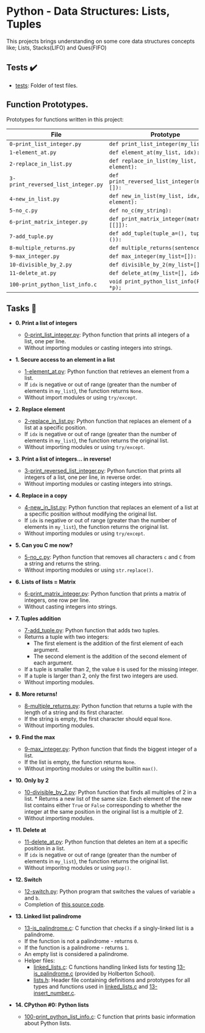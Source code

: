 # Python - Data Structures: Lists, Tuples

This projects brings understanding on some core data structures concepts like; Lists, Stacks(LIFO) and Ques(FIFO)

## Tests :heavy_check_mark:

* [tests](./tests): Folder of test files.

## Function Prototypes.

Prototypes for functions written in this project:

| File                               | Prototype                                      |
| ---------------------------------- | ---------------------------------------------- |
| `0-print_list_integer.py`          | `def print_list_integer(my_list=[]):`          |
| `1-element_at.py`                  | `def element_at(my_list, idx):`                |
| `2-replace_in_list.py`             | `def replace_in_list(my_list, idx, element):`  |
| `3-print_reversed_list_integer.py` | `def print_reversed_list_integer(my_list=[]):` |
| `4-new_in_list.py`                 | `def new_in_list(my_list, idx, element):`      |
| `5-no_c.py`                        | `def no_c(my_string):`                         |
| `6-print_matrix_integer.py`        | `def print_matrix_integer(matrix=[[]]):`       |
| `7-add_tuple.py`                   | `def add_tuple(tuple_a=(), tuple_b=()):`       |
| `8-multiple_returns.py`            | `def multiple_returns(sentence):`              |
| `9-max_integer.py`                 | `def max_integer(my_list=[]):`                 |
| `10-divisible_by_2.py`             | `def divisible_by_2(my_list=[]):`              |
| `11-delete_at.py`                  | `def delete_at(my_list=[], idx=0):`            |
| `100-print_python_list_info.c`     | `void print_python_list_info(PyObject *p);`    |

## Tasks :page_with_curl:

* **0. Print a list of integers**
  * [0-print_list_integer.py](./0-print_list_integer.py): Python function that prints all
  integers of a list, one per line.
  * Without importing modules or casting integers into strings.

* **1. Secure access to an element in a list**
  * [1-element_at.py](./1-element_at.py): Python function that retrieves an element
  from a list.
  * If `idx` is negative or out of range (greater than the number of elements in
  `my_list`), the function returns `None`.
  * Without import modules or using `try/except`.

* **2. Replace element**
  * [2-replace_in_list.py](./2-replace_in_list.py): Python function that replaces an element
  of a list at a specific position.
  * If `idx` is negative or out of range (greater than the number of elements
  in `my_list`), the function returns the original list.
  * Without importing modules or using `try/except`.

* **3. Print a list of integers... in reverse!**
  * [3-print_reversed_list_integer.py](./3-print_reversed_list_integer.py): Python
  function that prints all integers of a list, one per line, in reverse order.
  * Without importing modules or casting integers into strings.

* **4. Replace in a copy**
  * [4-new_in_list.py](./4-new_in_list.py): Python function that replaces an element of a
  list at a specific position without modifying the original list.
  * If `idx` is negative or out of range (greater than the number of elements in
  `my_list`), the function returns the original list.
  * Without importing modules or using `try/except`.

* **5. Can you C me now?**
  * [5-no_c.py](./5-no_c.py): Python function that removes all characters `c`
  and `C` from a string and returns the string.
  * Without importing modules or using `str.replace()`.

* **6. Lists of lists = Matrix**
  * [6-print_matrix_integer.py](./6-print_matrix_integer.py): Python function that prints
  a matrix of integers, one row per line.
  * Without casting integers into strings.

* **7. Tuples addition**
  * [7-add_tuple.py](./7-add_tuple.py): Python function that adds two tuples.
  * Returns a tuple with two integers:
    * The first element is the addition of the first element of each argument.
    * The second element is the addition of the second element of each argument.
  * If a tuple is smaller than 2, the value `0` is used for the missing integer.
  * If a tuple is larger than 2, only the first two integers are used.
  * Without importing modules.

* **8. More returns!**
  * [8-multiple_returns.py](./8-multiple_returns.py): Python function that returns a
  tuple with the length of a string and its first character.
  * If the string is empty, the first character should equal `None`.
  * Without importing modules.

* **9. Find the max**
  * [9-max_integer.py](./9-max_integer.py): Python function that finds the biggest integer
  of a list.
  * If the list is empty, the function returns `None`.
  * Without importing modules or using the builtin `max()`.

* **10. Only by 2**
  * [10-divisible_by_2.py](./10-divisible_by_2.py): Python function that finds all multiples
  of 2 in a list.  * Returns a new list of the same size. Each element of the new
  list contains either `True` or `False` corresponding to whether the integer at
  the same position in the original list is a multiple of 2.
  * Without importing modules.

* **11. Delete at**
  * [11-delete_at.py](./11-delete_at.py): Python function that deletes an item at
  a specific position in a list.
  * If `idx` is negative or out of range (greater than the number of elements in
  `my_list`), the function returns the original list.
  * Without imporitng modules or using `pop()`.

* **12. Switch**
  * [12-switch.py](./12-switch.py): Python program that switches the values of
  variable `a` and `b`.
  * Completion of [this source code](https://github.com/holbertonschool/0x03.py/blob/master/12-switch_py).

* **13. Linked list palindrome**
  * [13-is_palindrome.c](./13-is_palindrome.c): C function that checks if a
  singly-linked list is a palindrome.
  * If the function is not a palindrome - returns `0`.
  * If the function is a palindrome - returns `1`.
  * An empty list is considered a palindrome.
  * Helper files:
    * [linked_lists.c](./linked_lists.c): C functions handling linked lists for
    testing [13-is_palindrome.c](./13-is_palindrome.c) (provided by Holberton School).
    * [lists.h](./lists.h): Header file containing definitions and prototypes for all types
    and functions used in [linked_lists.c](./linked_lists.c) and
    [13-insert_number.c](./13-insert_number.c).

* **14. CPython #0: Python lists**
  * [100-print_python_list_info.c](./100-print_python_list_info.c): C function that
  prints basic information about Python lists.
